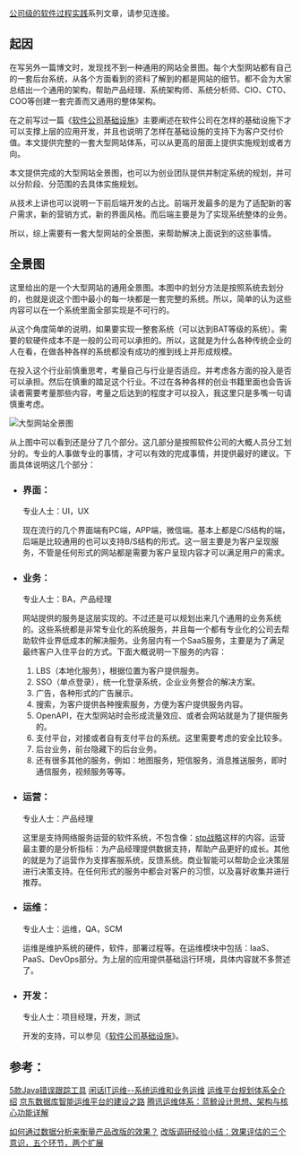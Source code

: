 [公司级的软件过程实践](https://www.jianshu.com/c/e5ef522ce765)系列文章，请参见连接。
## 起因

在写另外一篇博文时，发现找不到一种通用的网站全景图。每个大型网站都有自己的一套后台系统，从各个方面看到的资料了解到的都是网站的细节。都不会为大家总结出一个通用的架构，帮助产品经理、系统架构师、系统分析师、CIO、CTO、COO等创建一套完善而又通用的整体架构。

在之前写过一篇《[软件公司基础设施](https://www.jianshu.com/p/9342889a4ee4)》主要阐述在软件公司在怎样的基础设施下才可以支撑上层的应用开发，并且也说明了怎样在基础设施的支持下为客户交付价值。本文提供完整的一套大型网站体系，可以从更高的层面上提供实施规划或者方向。

本文提供完成的大型网站全景图，也可以为创业团队提供并制定系统的规划，并可以分阶段、分范围的去具体实施规划。

从技术上讲也可以说明一下前后端开发的占比。前端开发最多的是为了适配新的客户需求，新的营销方式，新的界面风格。而后端主要是为了实现系统整体的业务。

所以，综上需要有一套大型网站的全景图，来帮助解决上面说到的这些事情。

## 全景图
这里给出的是一个大型网站的通用全景图。本图中的划分方法是按照系统去划分的，也就是说这个图中最小的每一块都是一套完整的系统。所以，简单的认为这些内容可以在一个系统里面全部实现是不可行的。

从这个角度简单的说明，如果要实现一整套系统（可以达到BAT等级的系统）。需要的软硬件成本不是一般的公司可以承担的。所以，这就是为什么各种传统企业的人在看，在做各种各样的系统都没有成功的推到线上并形成规模。

在投入这个行业前慎重思考，考量自己与行业是否适应。并考虑各方面的投入是否可以承担。然后在慎重的踏足这个行业。不过在各种各样的创业书籍里面也会告诉读者需要考量那些内容，考量之后达到的程度才可以投入，我这里只是多嘴一句请慎重考虑。

![大型网站全景图](https://upload-images.jianshu.io/upload_images/2454595-73f1ab8c64d08c1f.png?imageMogr2/auto-orient/strip%7CimageView2/2/w/1240)

从上图中可以看到还是分了几个部分。这几部分是按照软件公司的大概人员分工划分的。专业的人事做专业的事情，才可以有效的完成事情，并提供最好的建议。下面具体说明这几个部分：

* ### 界面：
    专业人士：UI，UX

    现在流行的几个界面端有PC端，APP端，微信端。基本上都是C/S结构的端，后端是比较通用的也可以支持B/S结构的形式。这一层主要是为客户呈现服务，不管是任何形式的网站都是需要为客户呈现内容才可以满足用户的需求。

* ### 业务：
    专业人士：BA，产品经理

    网站提供的服务是这层实现的。不过还是可以规划出来几个通用的业务系统的。这些系统都是非常专业化的系统服务，并且每一个都有专业化的公司去帮助软件业界低成本的解决服务。业务层内有一个SaaS服务，主要是为了满足最终客户入住平台的方式。下面大概说明一下服务的内容：
     1. LBS（本地化服务），根据位置为客户提供服务。
     2. SSO（单点登录），统一化登录系统，企业业务整合的解决方案。
     3. 广告，各种形式的广告展示。
     4. 搜索，为客户提供各种搜索服务，方便为客户提供服务内容。
     5. OpenAPI，在大型网站时会形成流量效应、或者会网站就是为了提供服务的。
     6. 支付平台，对接或者自有支付平台的系统。这里需要考虑的安全比较多。
     7. 后台业务，前台隐藏下的后台业务。
     8. 还有很多其他的服务，例如：地图服务，短信服务，消息推送服务，即时通信服务，视频服务等等。

* ### 运营：
    专业人士：产品经理

    这里是支持网络服务运营的软件系统，不包含像：[stp战略](https://baike.baidu.com/item/STP战略/5387830)这样的内容。运营最主要的是分析指标：为产品经理提供数据支持，帮助产品更好的成长。其他的就是为了运营作为支撑客服系统，反馈系统。商业智能可以帮助企业决策层进行决策支持。在任何形式的服务中都会对客户的习惯，以及喜好收集并进行推荐。

* ### 运维：
    专业人士：运维，QA，SCM

    运维是维护系统的硬件，软件，部署过程等。在运维模块中包括：IaaS、PaaS、DevOps部分。为上层的应用提供基础运行环境，具体内容就不多赘述了。

* ### 开发：
    专业人士：项目经理，开发，测试

    开发的支持，可以参见《[软件公司基础设施](https://www.jianshu.com/p/9342889a4ee4)》。

## 参考：
[5款Java错误跟踪工具](http://www.voidcn.com/article/p-phamqnnp-gg.html)
[闲话IT运维--系统运维和业务运维](https://www.jianshu.com/p/20a36b10e91d)
[运维平台规划体系全介绍](https://www.infoq.cn/article/operation-platform-planning-introduction)
[京东数据库智能运维平台的建设之路](http://database.51cto.com/art/201808/582127.htm)
[腾讯运维体系：蓝鲸设计思想、架构与核心功能详解](https://www.jianshu.com/p/f47c004adac5)

[如何通过数据分析来衡量产品改版的效果？](http://www.woshipm.com/pmd/751445.html)
[改版调研经验小结：效果评估的三个意识，五个环节，两个扩展](http://www.woshipm.com/pd/725452.html)
